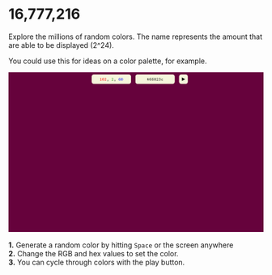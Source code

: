 # 16,777,216

Explore the millions of random colors. The name represents the amount that are able to be displayed (2^24).

You could use this for ideas on a color palette, for example.

<img src="screenshot.png">

**1.** Generate a random color by hitting `Space` or the screen anywhere  
**2.** Change the RGB and hex values to set the color.  
**3.** You can cycle through colors with the play button.
